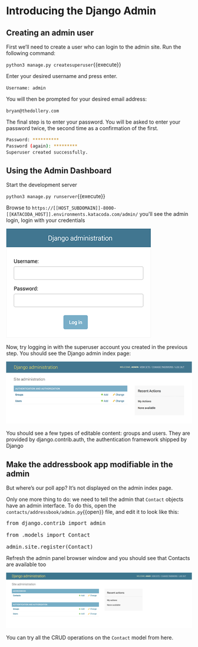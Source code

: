 # Introducing the Django Admin

## Creating an admin user

First we’ll need to create a user who can login to the admin site. Run the following command:

`python3 manage.py createsuperuser`{{execute}}

Enter your desired username and press enter.

`Username: admin`

You will then be prompted for your desired email address:

`bryan@thedollery.com`

The final step is to enter your password. You will be asked to enter your password twice, the second time as a confirmation of the first.

```bash
Password: **********
Password (again): *********
Superuser created successfully.
```

## Using the Admin Dashboard 

Start the development server

`python3 manage.py runserver`{{execute}}

Browse to `https://[[HOST_SUBDOMAIN]]-8000-[[KATACODA_HOST]].environments.katacoda.com/admin/` you'll see the admin login, login with your credentials

![Admin Login](./assets/admin01.png)

Now, try logging in with the superuser account you created in the previous step. You should see the Django admin index page:

![Admin Dashboard](./assets/admin02.png)

You should see a few types of editable content: groups and users. They are provided by django.contrib.auth, the authentication framework shipped by Django

## Make the addressbook app modifiable in the admin

But where’s our poll app? It’s not displayed on the admin index page.

Only one more thing to do: we need to tell the admin that `Contact` objects have an admin interface. To do this, open the `contacts/addressbook/admin.py`{{open}} file, and edit it to look like this:

<pre class="file" data-filename="contacts/addressbook/admin.py" data-target="replace">
from django.contrib import admin

from .models import Contact

admin.site.register(Contact)
</pre>

Refresh the admin panel browser window and you should see that Contacts are available too

![Admin Dashboard Refreshed](./assets/admin03.png)

You can try all the CRUD operations on the `Contact` model from here.
